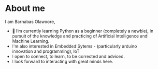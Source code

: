 # About me
I am Barnabas Olawoore,
- 🌱 I’m currently learning Python as a beginner (completely a newbie), in pursuit of the knowledge and practicing of Artificial Intelligence and Machine Learning.
- I'm also interested in Embedded Sytems - (particularly arduino innovation and programming), IoT 
- I open to connect, to learn, to be corrected and adviced.
- I look forward to interacting with great minds here.
